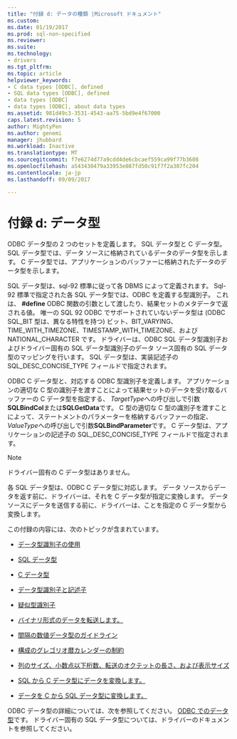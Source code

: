 ```yaml
---
title: "付録 d: データの種類 |Microsoft ドキュメント"
ms.custom: 
ms.date: 01/19/2017
ms.prod: sql-non-specified
ms.reviewer: 
ms.suite: 
ms.technology:
- drivers
ms.tgt_pltfrm: 
ms.topic: article
helpviewer_keywords:
- C data types [ODBC], defined
- SQL data types [ODBC], defined
- data types [ODBC]
- data types [ODBC], about data types
ms.assetid: 981d49c3-3531-4543-aa75-5bd9e4f67000
caps.latest.revision: 5
author: MightyPen
ms.author: genemi
manager: jhubbard
ms.workload: Inactive
ms.translationtype: MT
ms.sourcegitcommit: f7e6274d77a9cdd4de6cbcaef559ca99f77b3608
ms.openlocfilehash: a543430479a33953e087fd50c91f7f2a307fc204
ms.contentlocale: ja-jp
ms.lasthandoff: 09/09/2017

---
```

# <a name="appendix-d-data-types"></a>付録 d: データ型
ODBC データ型の 2 つのセットを定義します。 SQL データ型と C データ型。 SQL データ型では、データ ソースに格納されているデータのデータ型を示します。 C データ型では、アプリケーションのバッファーに格納されたデータのデータ型を示します。  
  
 SQL データ型は、sql-92 標準に従って各 DBMS によって定義されます。 Sql-92 標準で指定された各 SQL データ型では、ODBC を定義する型識別子。 これは、 **#define** ODBC 関数の引数として渡したり、結果セットのメタデータで返される値。 唯一の SQL 92 ODBC でサポートされていないデータ型は (ODBC SQL_BIT 型は、異なる特性を持つ) ビット、BIT_VARYING、TIME_WITH_TIMEZONE、TIMESTAMP_WITH_TIMEZONE、および NATIONAL_CHARACTER です。 ドライバーは、ODBC SQL データ型識別子およびドライバー固有の SQL データ型識別子のデータ ソース固有の SQL データ型のマッピングを行います。 SQL データ型は、実装記述子の SQL_DESC_CONCISE_TYPE フィールドで指定されます。  
  
 ODBC C データ型と、対応する ODBC 型識別子を定義します。 アプリケーションの適切な C 型の識別子を渡すことによって結果セットのデータを受け取るバッファーの C データ型を指定する、 *TargetType*への呼び出しで引数**SQLBindCol**または**SQLGetData**です。 C 型の適切な C 型の識別子を渡すことによって、ステートメントのパラメーターを格納するバッファーの指定、 *ValueType*への呼び出しで引数**SQLBindParameter**です。 C データ型は、アプリケーションの記述子の SQL_DESC_CONCISE_TYPE フィールドで指定されます。  
  
> [!NOTE]  
>  ドライバー固有の C データ型はありません。  
  
 各 SQL データ型は、ODBC C データ型に対応します。 データ ソースからデータを返す前に、ドライバーは、それを C データ型が指定に変換します。 データ ソースにデータを送信する前に、ドライバーは、ことを指定の C データ型から変換します。  
  
 この付録の内容には、次のトピックが含まれています。  
  
-   [データ型識別子の使用](../../../odbc/reference/appendixes/using-data-type-identifiers.md)  
  
-   [SQL データ型](../../../odbc/reference/appendixes/sql-data-types.md)  
  
-   [C データ型](../../../odbc/reference/appendixes/c-data-types.md)  
  
-   [データ型識別子と記述子](../../../odbc/reference/appendixes/data-type-identifiers-and-descriptors.md)  
  
-   [疑似型識別子](../../../odbc/reference/appendixes/pseudo-type-identifiers.md)  
  
-   [バイナリ形式のデータを転送します。](../../../odbc/reference/appendixes/transferring-data-in-its-binary-form.md)  
  
-   [間隔の数値データ型のガイドライン](../../../odbc/reference/appendixes/guidelines-for-interval-and-numeric-data-types.md)  
  
-   [構成のグレゴリオ暦カレンダーの制約](../../../odbc/reference/appendixes/constraints-of-the-gregorian-calendar.md)  
  
-   [列のサイズ、小数点以下桁数、転送のオクテットの長さ、および表示サイズ](../../../odbc/reference/appendixes/column-size-decimal-digits-transfer-octet-length-and-display-size.md)  
  
-   [SQL から C データ型にデータを変換します。](../../../odbc/reference/appendixes/converting-data-from-sql-to-c-data-types.md)  
  
-   [データを C から SQL データ型に変換します。](../../../odbc/reference/appendixes/converting-data-from-c-to-sql-data-types.md)  
  
 ODBC データ型の詳細については、次を参照してください。 [ODBC でのデータ型](../../../odbc/reference/develop-app/data-types-in-odbc.md)です。 ドライバー固有の SQL データ型については、ドライバーのドキュメントを参照してください。

